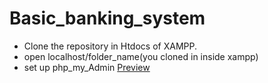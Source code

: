 # Basic_banking_system
- Clone the repository in Htdocs of XAMPP.
- open localhost/folder_name(you cloned in inside xampp)
- set up php_my_Admin
[Preview](https://youtu.be/zPiphZ3H_i0)
